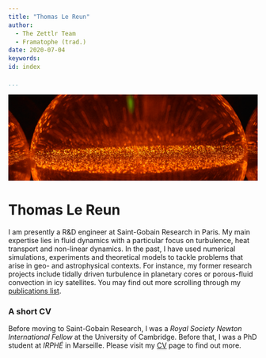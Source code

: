 ```yaml
---
title: "Thomas Le Reun"
author:
  - The Zettlr Team
  - Framatophe (trad.)
date: 2020-07-04
keywords:
id: index

...
```


![](entete_ellipsoid.png)


# Thomas Le Reun

I am presently a R&D engineer at Saint-Gobain Research in Paris. My main expertise lies in fluid dynamics with a particular focus on turbulence, heat transport and non-linear dynamics. In the past, I have used numerical simulations, experiments and theoretical models to tackle problems that arise in geo- and astrophysical contexts. For instance, my former research projects include tidally driven turbulence in planetary cores or porous-fluid convection in icy satellites. You may find out more scrolling through my [publications list](publications.md). 

### A short CV

Before moving to Saint-Gobain Research, I was a *Royal Society Newton International Fellow* at the University of Cambridge. Before that, I was a PhD student at *IRPHÉ* in Marseille. Please visit my [CV](CV.md) page to find out more. 
